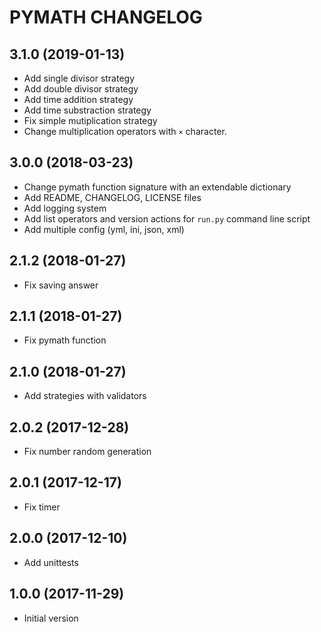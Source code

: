 # PYMATH CHANGELOG

## 3.1.0 (2019-01-13)

- Add single divisor strategy
- Add double divisor strategy
- Add time addition strategy
- Add time substraction strategy
- Fix simple mutiplication strategy
- Change multiplication operators with `×` character.

## 3.0.0 (2018-03-23)

- Change pymath function signature with an extendable dictionary
- Add README, CHANGELOG, LICENSE files
- Add logging system
- Add list operators and version actions for `run.py` command line script
- Add multiple config (yml, ini, json, xml)

## 2.1.2 (2018-01-27)

- Fix saving answer

## 2.1.1 (2018-01-27)

- Fix pymath function

## 2.1.0 (2018-01-27)

- Add strategies with validators

## 2.0.2 (2017-12-28)

- Fix number random generation

## 2.0.1 (2017-12-17)

- Fix timer

## 2.0.0 (2017-12-10)

- Add unittests

## 1.0.0 (2017-11-29)

- Initial version
